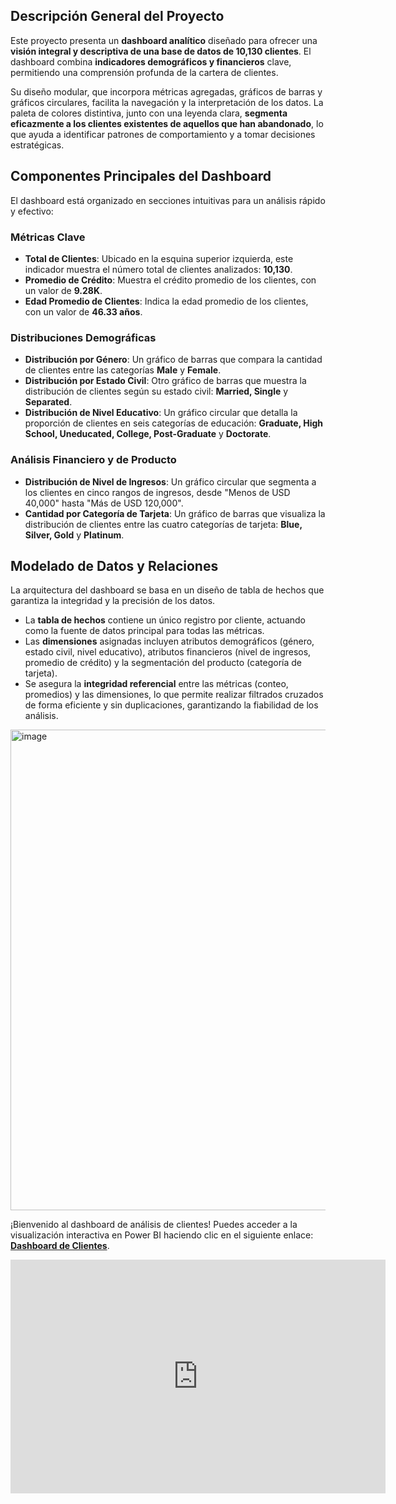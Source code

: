 ## **Descripción General del Proyecto**

Este proyecto presenta un **dashboard analítico** diseñado para ofrecer una **visión integral y descriptiva de una base de datos de 10,130 clientes**. El dashboard combina **indicadores demográficos y financieros** clave, permitiendo una comprensión profunda de la cartera de clientes. 

Su diseño modular, que incorpora métricas agregadas, gráficos de barras y gráficos circulares, facilita la navegación y la interpretación de los datos. La paleta de colores distintiva, junto con una leyenda clara, **segmenta eficazmente a los clientes existentes de aquellos que han abandonado**, lo que ayuda a identificar patrones de comportamiento y a tomar decisiones estratégicas.

## **Componentes Principales del Dashboard**

El dashboard está organizado en secciones intuitivas para un análisis rápido y efectivo:

### **Métricas Clave**

* **Total de Clientes**: Ubicado en la esquina superior izquierda, este indicador muestra el número total de clientes analizados: **10,130**.
* **Promedio de Crédito**: Muestra el crédito promedio de los clientes, con un valor de **9.28K**.
* **Edad Promedio de Clientes**: Indica la edad promedio de los clientes, con un valor de **46.33 años**.

### **Distribuciones Demográficas**

* **Distribución por Género**: Un gráfico de barras que compara la cantidad de clientes entre las categorías **Male** y **Female**.
* **Distribución por Estado Civil**: Otro gráfico de barras que muestra la distribución de clientes según su estado civil: **Married, Single** y **Separated**.
* **Distribución de Nivel Educativo**: Un gráfico circular que detalla la proporción de clientes en seis categorías de educación: **Graduate, High School, Uneducated, College, Post-Graduate** y **Doctorate**.

### **Análisis Financiero y de Producto**

* **Distribución de Nivel de Ingresos**: Un gráfico circular que segmenta a los clientes en cinco rangos de ingresos, desde "Menos de USD 40,000" hasta "Más de USD 120,000".
* **Cantidad por Categoría de Tarjeta**: Un gráfico de barras que visualiza la distribución de clientes entre las cuatro categorías de tarjeta: **Blue, Silver, Gold** y **Platinum**.

## **Modelado de Datos y Relaciones**

La arquitectura del dashboard se basa en un diseño de tabla de hechos que garantiza la integridad y la precisión de los datos.

* La **tabla de hechos** contiene un único registro por cliente, actuando como la fuente de datos principal para todas las métricas.
* Las **dimensiones** asignadas incluyen atributos demográficos (género, estado civil, nivel educativo), atributos financieros (nivel de ingresos, promedio de crédito) y la segmentación del producto (categoría de tarjeta).
* Se asegura la **integridad referencial** entre las métricas (conteo, promedios) y las dimensiones, lo que permite realizar filtrados cruzados de forma eficiente y sin duplicaciones, garantizando la fiabilidad de los análisis.

<img width="1362" height="769" alt="image" src="https://github.com/user-attachments/assets/e3549299-d1a0-43ea-8480-e539b408bd3d" />

¡Bienvenido al dashboard de análisis de clientes! Puedes acceder a la visualización interactiva en Power BI haciendo clic en el siguiente enlace: **[Dashboard de Clientes](https://app.powerbi.com/view?r=eyJrIjoiZDMyNTQwNjAtNjQxMC00MWZiLWJiNmUtMzk3OWNhNGJiNDIyIiwidCI6IjQ5ZWM5ZjUyLThlMjgtNGIyMC1hNDQxLTkyZWJmMjZjNTQ0YyIsImMiOjR9)**.


<iframe title="Bankchurners" width="600" height="373.5" src="https://app.powerbi.com/view?r=eyJrIjoiZDMyNTQwNjAtNjQxMC00MWZiLWJiNmUtMzk3OWNhNGJiNDIyIiwidCI6IjQ5ZWM5ZjUyLThlMjgtNGIyMC1hNDQxLTkyZWJmMjZjNTQ0YyIsImMiOjR9" frameborder="0" allowFullScreen="true"></iframe>
